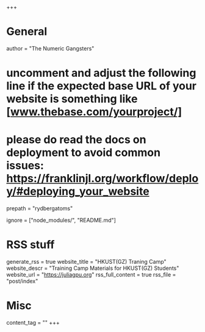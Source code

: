 +++
# General
author = "The Numeric Gangsters"

# uncomment and adjust the following line if the expected base URL of your website is something like [www.thebase.com/yourproject/]
# please do read the docs on deployment to avoid common issues: https://franklinjl.org/workflow/deploy/#deploying_your_website
prepath = "rydbergatoms"

ignore = ["node_modules/", "README.md"]

# RSS stuff
generate_rss = true
website_title = "HKUST(GZ) Traning Camp"
website_descr = "Training Camp Materials for HKUST(GZ) Students"
website_url = "https://juliagpu.org"
rss_full_content = true
rss_file = "post/index"

# Misc
content_tag = ""
+++
